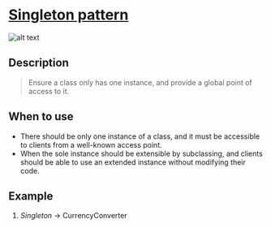 # [Singleton pattern](https://en.wikipedia.org/wiki/Singleton_pattern)

![alt text](https://miro.medium.com/max/1028/1*WXXQZp1glrQxLqrQ_TDN7Q.png)

## Description

>Ensure a class only has one instance, and provide a global point of access to it.

## When to use

- There should be only one instance of a class, and it must be accessible to clients from a well-known access point.
- When the sole instance should be extensible by subclassing, and clients should be able to use an extended instance
without modifying their code.

## Example

1. *Singleton* -> CurrencyConverter

